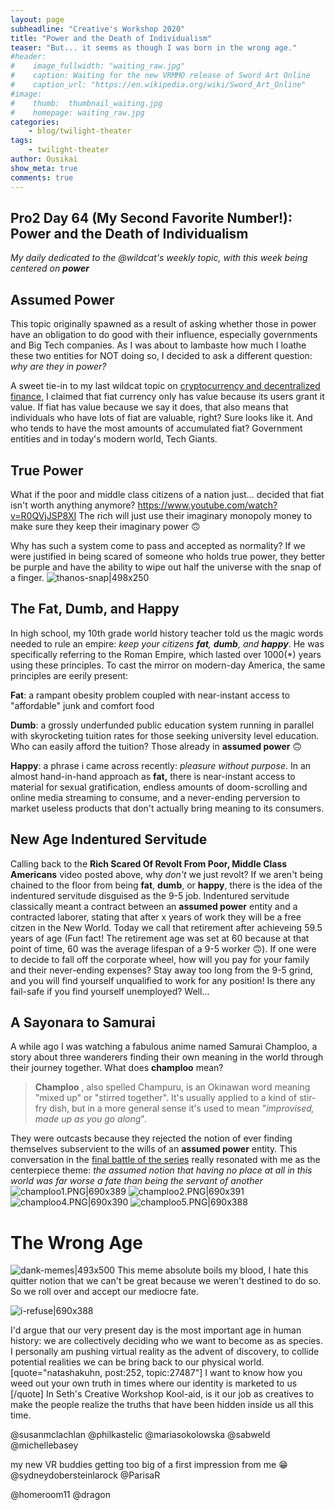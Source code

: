 ```yaml
---
layout: page
subheadline: "Creative's Workshop 2020"
title: "Power and the Death of Individualism"
teaser: "But... it seems as though I was born in the wrong age."
#header:
#    image_fullwidth: "waiting_raw.jpg"
#    caption: Waiting for the new VRMMO release of Sword Art Online
#    caption_url: "https://en.wikipedia.org/wiki/Sword_Art_Online"
#image:
#    thumb:  thumbnail_waiting.jpg
#    homepage: waiting_raw.jpg
categories:
    - blog/twilight-theater
tags:
    - twilight-theater
author: Ousikai
show_meta: true
comments: true
---
```

## Pro2 Day 64 (My Second Favorite Number!): Power and the Death of Individualism 
*My daily dedicated to the @wildcat's weekly topic, with this week being centered on* ***power***

## Assumed Power
This topic originally spawned as a result of asking whether those in power have an obligation to do good with their influence, especially governments and Big Tech companies. As I was about to lambaste how much I loathe these two entities for NOT doing so, I decided to ask a different question: *why are they in power?* 

A sweet tie-in to my last wildcat topic on [cryptocurrency and decentralized finance](https://pro2.akimbo.com/t/oscar-k-sandoval-rivera-dailies-tempest-crossing-begins/27179/237?u=mtfallsvr), I claimed that fiat currency only has value because its users grant it value. If fiat has value because we say it does, that also means that individuals who have lots of fiat are valuable, right?  Sure looks like it. And who tends to have the most amounts of accumulated fiat? Government entities and in today's modern world, Tech Giants. 

## True Power
What if the poor and middle class citizens of a nation just... decided that fiat isn't worth anything anymore?
https://www.youtube.com/watch?v=R0QVjJSP8XI
The rich will just use their imaginary monopoly money to make sure they keep their imaginary power :upside_down_face: 

Why has such a system come to pass and accepted as normality? If we were justified in being scared of someone who holds true power, they better be purple and have the ability to wipe out half the universe with the snap of a finger. 
![thanos-snap|498x250](upload://9UtSbrGRUyJ9HQhbJLV8ylqoFLu.gif) 

## The Fat, Dumb, and Happy
In high school, my 10th grade world history teacher told us the magic words needed to rule an empire: *keep your citizens **fat**, **dumb**, and **happy***.  He was specifically referring to the Roman Empire, which lasted over 1000(*) years using these principles. To cast the mirror on modern-day America, the same principles are eerily present:

**Fat**: a rampant obesity problem coupled with near-instant access to "affordable"  junk and comfort food

**Dumb**: a grossly underfunded public education system running in parallel with skyrocketing tuition rates for those seeking university level education. Who can easily afford the tuition? Those already in **assumed power** :upside_down_face:

**Happy**: a phrase i came across recently: *pleasure without purpose*.  In an almost hand-in-hand approach as **fat,** there is near-instant access to material for sexual gratification, endless amounts of doom-scrolling and online media streaming to consume, and a never-ending perversion to market useless products that don't actually bring meaning to its consumers.

## New Age Indentured Servitude
Calling back to the **Rich Scared Of Revolt From Poor, Middle Class Americans** video posted above, why *don't* we just revolt? If we aren't being chained to the floor from being **fat**, **dumb**, or **happy**, there is the idea of the indentured servitude disguised as the 9-5 job. Indentured servitude classically meant a contract between an **assumed power** entity and a contracted laborer, stating that after x years of work they will be a free citzen in the New World. Today we call that retirement after achieveing 59.5 years of age (Fun fact! The retirement age was set at 60 because at that point of time, 60 was the average lifespan of a 9-5 worker :upside_down_face:). If one were to decide to fall off the corporate wheel, how will you pay for your family and their never-ending expenses? Stay away too long from the 9-5 grind, and you will find yourself unqualified to work for any position! Is there any fail-safe if you find yourself unemployed? Well...

## A Sayonara to Samurai 
A while ago I was watching a fabulous anime named Samurai Champloo, a story about three wanderers finding their own meaning in the world through their journey together. What does **champloo** mean? 

>  **Champloo** , also spelled Champuru, is an Okinawan word meaning "mixed up" or "stirred together". It's usually applied to a kind of stir-fry dish, but in a more general sense it's used to mean  "*improvised, made up as you go along*".

They were outcasts because they rejected the notion of ever finding themselves subservient to the wills of an **assumed power** entity. This conversation in the [final battle of the series](https://www.youtube.com/watch?v=12eC3rnpVPY) really resonated with me as the centerpiece theme: *the assumed notion that having no place at all in this world was far worse a fate than being the servant of another*
![champloo1.PNG|690x389](upload://dVkyhEE8XqHXCewVNtFnZEZ6pPv.jpeg)
![champloo2.PNG|690x391](upload://e5FeKYrKvNw7893m1imNVhMVedm.jpeg) 
![champloo4.PNG|690x390](upload://bccGPkaJ286gTIF0jMtSDaflsNF.jpeg) 
![champloo5.PNG|690x388](upload://n9ob96qQAuR8CvAwxynQLfE2xf5.jpeg) 

# The Wrong Age
![dank-memes|493x500](upload://kjPcXgbQzqMa9S2i1JlpbuDipan.jpeg) 
This meme absolute boils my blood, I hate this quitter notion that we can't be great because we weren't destined to do so. So we roll over and accept our mediocre fate. 

![i-refuse|690x388](upload://x5NV3yGtdJZvZ1FBolW5S1trFTu.jpeg) 

I'd argue that our very present day is the most important age in human history: we are collectively deciding who we want to become as as species. I personally am pushing virtual reality as the advent of discovery, to collide potential realities we can be bring back to our physical world. 
[quote="natashakuhn, post:252, topic:27487"]
I want to know how you weed out your own truth in times where our identity is marketed to us
[/quote]
In Seth's Creative Workshop Kool-aid, is it our job as creatives to make the people realize the truths that have been hidden inside us all this time. 

@susanmclachlan @philkastelic @mariasokolowska @sabweld @michellebasey 

my new VR buddies getting too big of a first impression from me :grin: @sydneydobersteinlarock @ParisaR

 
@homeroom11 @dragon